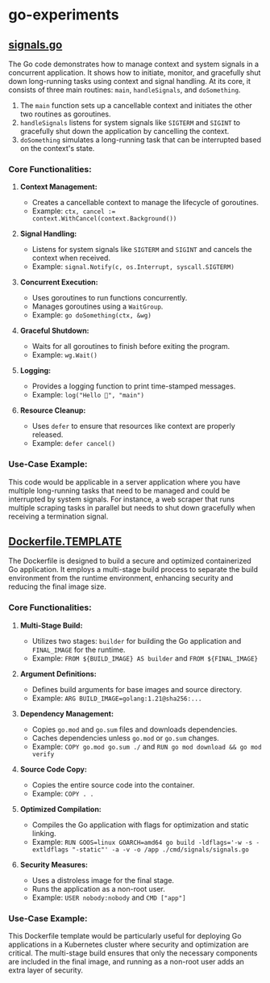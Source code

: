 # go-experiments


## [signals.go](cmd/signals/signals.go)


The Go code demonstrates how to manage context and system signals in a concurrent application. It shows how to initiate, monitor, and gracefully shut down long-running tasks using context and signal handling. At its core, it consists of three main routines: `main`, `handleSignals`, and `doSomething`.

1. The `main` function sets up a cancellable context and initiates the other two routines as goroutines.
2. `handleSignals` listens for system signals like `SIGTERM` and `SIGINT` to gracefully shut down the application by cancelling the context.
3. `doSomething` simulates a long-running task that can be interrupted based on the context's state.

### Core Functionalities:

1. **Context Management:**
    
    - Creates a cancellable context to manage the lifecycle of goroutines.
    - Example: `ctx, cancel := context.WithCancel(context.Background())`

2. **Signal Handling:**
    
    - Listens for system signals like `SIGTERM` and `SIGINT` and cancels the context when received.
    - Example: `signal.Notify(c, os.Interrupt, syscall.SIGTERM)`

3. **Concurrent Execution:**
    
    - Uses goroutines to run functions concurrently.
    - Manages goroutines using a `WaitGroup`.
    - Example: `go doSomething(ctx, &wg)`

4. **Graceful Shutdown:**
    
    - Waits for all goroutines to finish before exiting the program.
    - Example: `wg.Wait()`

5. **Logging:**
    
    - Provides a logging function to print time-stamped messages.
    - Example: `log("Hello 👋", "main")`

6. **Resource Cleanup:**
    
    - Uses `defer` to ensure that resources like context are properly released.
    - Example: `defer cancel()`

### Use-Case Example:

This code would be applicable in a server application where you have multiple long-running tasks that need to be managed and could be interrupted by system signals. For instance, a web scraper that runs multiple scraping tasks in parallel but needs to shut down gracefully when receiving a termination signal.



## [Dockerfile.TEMPLATE](Dockerfile.TEMPLATE)


The Dockerfile is designed to build a secure and optimized containerized Go application. It employs a multi-stage build process to separate the build environment from the runtime environment, enhancing security and reducing the final image size.

### Core Functionalities:

1. **Multi-Stage Build:**
    
    - Utilizes two stages: `builder` for building the Go application and `FINAL_IMAGE` for the runtime.
    - Example: `FROM ${BUILD_IMAGE} AS builder` and `FROM ${FINAL_IMAGE}`

2. **Argument Definitions:**
    
    - Defines build arguments for base images and source directory.
    - Example: `ARG BUILD_IMAGE=golang:1.21@sha256:...`

3. **Dependency Management:**
    
    - Copies `go.mod` and `go.sum` files and downloads dependencies.
    - Caches dependencies unless `go.mod` or `go.sum` changes.
    - Example: `COPY go.mod go.sum ./` and `RUN go mod download && go mod verify`

4. **Source Code Copy:**
    
    - Copies the entire source code into the container.
    - Example: `COPY . .`

5. **Optimized Compilation:**
    
    - Compiles the Go application with flags for optimization and static linking.
    - Example: `RUN GOOS=linux GOARCH=amd64 go build -ldflags='-w -s -extldflags "-static"' -a -v -o /app ./cmd/signals/signals.go`

6. **Security Measures:**
    
    - Uses a distroless image for the final stage.
    - Runs the application as a non-root user.
    - Example: `USER nobody:nobody` and `CMD ["app"]`

### Use-Case Example:

This Dockerfile template would be particularly useful for deploying Go applications in a Kubernetes cluster where security and optimization are critical. The multi-stage build ensures that only the necessary components are included in the final image, and running as a non-root user adds an extra layer of security.
